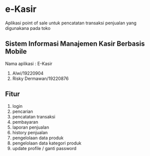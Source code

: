 # e-Kasir
Aplikasi point of sale untuk pencatatan transaksi penjualan yang digunakana pada toko

## Sistem Informasi Manajemen Kasir Berbasis Mobile
Nama aplikasi : E-Kasir
1. Alwi/19220904 
2. Risky Dermawan/19220876

## Fitur
1. login
2. pencarian
3. pencatatan transaksi
4. pembayaran
5. laporan penjualan
6. history penjualan
7. pengelolaan data produk
8. pengelolaan data kategori produk
9. update profile / ganti password
